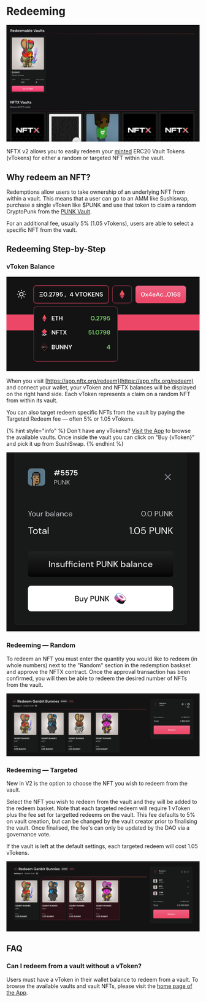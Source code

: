 # Redeeming

![](../.gitbook/assets/redeemable-vaults-nftx.jpg)

NFTX v2 allows you to easily redeem your [minted](minting.md) ERC20 Vault Tokens \(vTokens\) for either a random or targeted NFT within the vault.

## Why redeem an NFT?

Redemptions allow users to take ownership of an underlying NFT from within a vault. This means that a user can go to an AMM like Sushiswap, purchase a single vToken like $PUNK and use that token to claim a random CryptoPunk from the [PUNK Vault](https://app.nftx.org/redeem/0x269616d549d7e8eaa82dfb17028d0b212d11232a/).

For an additional fee, usually 5% \(1.05 vTokens\), users are able to select a specific NFT from the vault.

## Redeeming Step-by-Step

### vToken Balance

![This shows that I have 4 $BUNNY tokens which will allow me to claim back 4 random Genbit Bunnies from the Vault](../.gitbook/assets/image%20%2815%29.png)

When you visit [https://app.nftx.org/redeem](https://app.nftx.org/redeem) and connect your wallet, your vToken and NFTX balances will be displayed on the right hand side. Each vToken represents a claim on a random NFT from within its vault.

You can also target redeem specific NFTs from the vault by paying the Targeted Redeem fee — often 5% or 1.05 vTokens.

{% hint style="info" %}
Don't have any vTokens? [Visit the App](http://app.nftx.org) to browse the available vaults. Once inside the vault you can click on "Buy {vToken}" and pick it up from SushiSwap.
{% endhint %}

![](../.gitbook/assets/image%20%284%29.png)

### Redeeming — Random

To redeem an NFT you must enter the quantity you would like to redeem \(in whole numbers\) next to the "Random" section in the redemption baskset and approve the NFTX contract. Once the approval transaction has been confirmed, you will then be able to redeem the desired number of NFTs from the vault.

![Here I am redeeming 2 random Genbit Bunnies using 2 $BUNNY tokens](../.gitbook/assets/image%20%2814%29.png)

### Redeeming — Targeted

New in V2 is the option to choose the NFT you wish to redeem from the vault.

Select the NFT you wish to redeem from the vault and they will be added to the redeem basket. Note that each targeted redeem will require 1 vToken plus the fee set for targetted redeems on the vault. This fee defaults to 5% on vault creation, but can be changed by the vault creator prior to finalising the vault. Once finalised, the fee's can only be updated by the DAO via a governance vote.

If the vault is left at the default settings, each targeted redeem will cost 1.05 vTokens.

![Three Bunnies are being targetted redeem for 3.15 vTokens](../.gitbook/assets/image%20%289%29.png)

## FAQ

### Can I redeem from a vault without a vToken?

Users must have a vToken in their wallet balance to redeem from a vault. To browse the available vaults and vault NFTs, please visit the [home page of the App](https://app.nftx.org).



